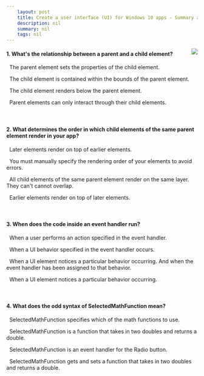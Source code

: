 ```yaml
---
    layout: post
    title: Create a user interface (UI) for Windows 10 apps - Summary and knowledge check
    description: nil
    summary: nil
    tags: nil
---
```



 <a target="_blank" href="https://docs.microsoft.com/en-us/learn/modules/create-ui-for-windows-10-apps/4-summary-and-knowledge-check/"><i class="fas fa-external-link-alt"></i> </a>
 <img align="right" src="https://docs.microsoft.com/en-us/learn/achievements/creating-ui-windows10-apps.svg">
####  1. What's the relationship between a parent and a child element?


<i class='far fa-square'></i> &nbsp;&nbsp;The parent element sets the properties of the child element.

<i class='fas fa-check-square' style='color: Dodgerblue;'></i> &nbsp;&nbsp;The child element is contained within the bounds of the parent element.

<i class='far fa-square'></i> &nbsp;&nbsp;The child element renders below the parent element.

<i class='far fa-square'></i> &nbsp;&nbsp;Parent elements can only interact through their child elements.
<br />
<br />
<br />

####  2. What determines the order in which child elements of the same parent element render in your app?


<i class='fas fa-check-square' style='color: Dodgerblue;'></i> &nbsp;&nbsp;Later elements render on top of earlier elements.

<i class='far fa-square'></i> &nbsp;&nbsp;You must manually specify the rendering order of your elements to avoid errors.

<i class='far fa-square'></i> &nbsp;&nbsp;All child elements of the same parent element render on the same layer. They can't cannot overlap.

<i class='far fa-square'></i> &nbsp;&nbsp;Earlier elements render on top of later elements.
<br />
<br />
<br />

####  3. When does the code inside an event handler run?


<i class='far fa-square'></i> &nbsp;&nbsp;When a user performs an action specified in the event handler.

<i class='far fa-square'></i> &nbsp;&nbsp;When a UI behavior specified in the event handler occurs.

<i class='fas fa-check-square' style='color: Dodgerblue;'></i> &nbsp;&nbsp;When a UI element notices a particular behavior occurring. And when the event handler has been assigned to that behavior.

<i class='far fa-square'></i> &nbsp;&nbsp;When a UI element notices a particular behavior occurring.
<br />
<br />
<br />

####  4. What does the odd syntax of SelectedMathFunction mean?


<i class='far fa-square'></i> &nbsp;&nbsp;SelectedMathFunction specifies which of the math functions to use.

<i class='far fa-square'></i> &nbsp;&nbsp;SelectedMathFunction is a function that takes in two doubles and returns a double.

<i class='far fa-square'></i> &nbsp;&nbsp;SelectedMathFunction is an event handler for the Radio button.

<i class='fas fa-check-square' style='color: Dodgerblue;'></i> &nbsp;&nbsp;SelectedMathFunction gets and sets a function that takes in two doubles and returns a double.
<br />
<br />
<br />
